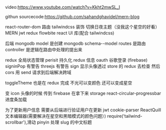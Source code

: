 video:https://www.youtube.com/watch?v=Kkht2mwSL_I

githun sourcecode:https://github.com/sahandghavidel/mern-blog

react-router-dom 路由
tailwindcss 装饰
切换日夜主题（没我这个星空的好看）
MERN
jwt redux
flowbite react UI 库(配合 tailwindcss)

后端 mongodb
model 是创建 mongodb schema--model
routes 是路由
controller 是逻辑在路由中处理的提出来

redux 全局状态管理
perisit 持久化 redux 信息
oauth 谷歌登录 (firebase)
signinPop 有警告
threejs 有警告
sign 显示头像透过 store 的 redux 去检查
然后 cors 用 send 请求到后端解决跨域

toggleTheme 也是在 redux 完成
不光可以变颜色 还可以变成星空

变 icon 头像的时候 传到 firebase 在拿下来 storage
react-circular-progressbar 进度条加载

为了更新用户信息 需要从后端进行验证用户在更新 jwt cookie-parser
ReactQuill 文本编辑器(需要解决在星空和黑暗模式的颜色问题）)
require('tailwind-scrollbar'),滑动
pinyin 处理 slug 的中文标题
